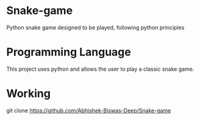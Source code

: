 # Snake-game
Python snake game designed to be played, following python principles

# Programming Language 
This project uses python and allows the user to play a classic snake game.

# Working

git clone https://github.com/Abhishek-Biswas-Deep/Snake-game
